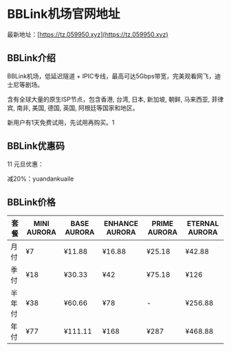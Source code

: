 # BBLink机场官网地址

最新地址：[https://tz.059950.xyz](https://tz.059950.xyz)

## BBLink介绍

BBLink机场，低延迟隧道 + IPIC专线，最高可达5Gbps带宽，完美观看网飞，迪士尼等剧场。

含有全球大量的原生ISP节点，包含香港, 台湾, 日本, 新加坡, 朝鲜, 马来西亚, 菲律宾, 南非, 美国, 德国, 英国, 阿根廷等国家和地区。

新用户有1天免费试用，先试用再购买。1

## BBLink优惠码
11
元旦优惠：

减20%：yuandankuaile

## BBLink价格

|套餐|MINI AURORA|BASE AURORA|ENHANCE AURORA|PRIME AURORA|ETERNAL AURORA|
|----|----|----|----|----|----|
|月付|¥7|¥11.88|¥16.88|¥25.18|¥42.88|
|季付|¥18|¥30.33|¥42|¥75.18|¥126|
|半年付|¥38|¥60.66|¥78|-|¥256.88|
|年付|¥77|¥111.11|¥168|¥287|¥468.88|

